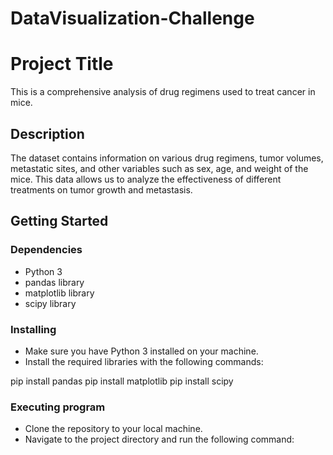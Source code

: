 # DataVisualization-Challenge

# Project Title

This is a comprehensive analysis of drug regimens used to treat cancer in mice.

## Description

The dataset contains information on various drug regimens, tumor volumes, metastatic sites, and other variables such as sex, age, and weight of the mice. This data allows us to analyze the effectiveness of different treatments on tumor growth and metastasis.

## Getting Started

### Dependencies

- Python 3
- pandas library
- matplotlib library
- scipy library

### Installing

- Make sure you have Python 3 installed on your machine.
- Install the required libraries with the following commands:

pip install pandas
pip install matplotlib
pip install scipy


### Executing program

- Clone the repository to your local machine.
- Navigate to the project directory and run the following command:

